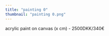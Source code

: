 ```yaml
---
title: "painting 0"
thumbnail: "painting 0.png"
---
```

acrylic paint on canvas (x cm) - 
2500DKK/340€